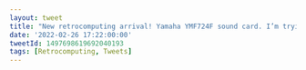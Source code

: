 ```yaml
---
layout: tweet
title: "New retrocomputing arrival! Yamaha YMF724F sound card. I’m trying to get DOS sound working on an ICH7 southbridge. Wish me luck!"
date: '2022-02-26 17:22:00:00'
tweetId: 1497698619692040193
tags: [Retrocomputing, Tweets]
---
```


